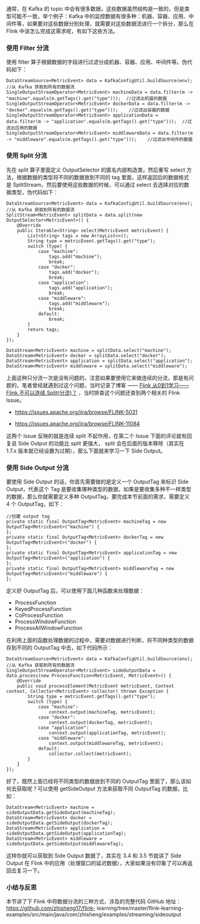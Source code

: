 通常，在 Kafka 的 topic 中会有很多数据，这些数据虽然结构是一致的，但是类型可能不一致，举个例子：Kafka
中的监控数据有很多种：机器、容器、应用、中间件等，如果要对这些数据分别处理，就需要对这些数据流进行一个拆分，那么在 Flink
中该怎么完成这需求呢，有如下这些方法。

### 使用 Filter 分流

使用 filter 算子根据数据的字段进行过滤分成机器、容器、应用、中间件等。伪代码如下：

    
    
    DataStreamSource<MetricEvent> data = KafkaConfigUtil.buildSource(env);  //从 Kafka 获取到所有的数据流
    SingleOutputStreamOperator<MetricEvent> machineData = data.filter(m -> "machine".equals(m.getTags().get("type")));  //过滤出机器的数据
    SingleOutputStreamOperator<MetricEvent> dockerData = data.filter(m -> "docker".equals(m.getTags().get("type")));    //过滤出容器的数据
    SingleOutputStreamOperator<MetricEvent> applicationData = data.filter(m -> "application".equals(m.getTags().get("type")));  //过滤出应用的数据
    SingleOutputStreamOperator<MetricEvent> middlewareData = data.filter(m -> "middleware".equals(m.getTags().get("type")));    //过滤出中间件的数据
    

### 使用 Split 分流

先在 split 算子里面定义 OutputSelector 的匿名内部构造类，然后重写 select 方法，根据数据的类型将不同的数据放到不同的 tag
里面，这样返回后的数据格式是 SplitStream，然后要使用这些数据的时候，可以通过 select 去选择对应的数据类型，伪代码如下：

    
    
    DataStreamSource<MetricEvent> data = KafkaConfigUtil.buildSource(env);  //从 Kafka 获取到所有的数据流
    SplitStream<MetricEvent> splitData = data.split(new OutputSelector<MetricEvent>() {
        @Override
        public Iterable<String> select(MetricEvent metricEvent) {
            List<String> tags = new ArrayList<>();
            String type = metricEvent.getTags().get("type");
            switch (type) {
                case "machine":
                    tags.add("machine");
                    break;
                case "docker":
                    tags.add("docker");
                    break;
                case "application":
                    tags.add("application");
                    break;
                case "middleware":
                    tags.add("middleware");
                    break;
                default:
                    break;
            }
            return tags;
        }
    });
    
    DataStream<MetricEvent> machine = splitData.select("machine");
    DataStream<MetricEvent> docker = splitData.select("docker");
    DataStream<MetricEvent> application = splitData.select("application");
    DataStream<MetricEvent> middleware = splitData.select("middleware");
    

上面这种只分流一次是没有问题的，注意如果要使用它来做连续的分流，那是有问题的，笔者曾经就遇到过这个问题，当时记录了博客 —— [Flink 从0到1学习——
Flink 不可以连续 Split(分流)？](http://www.54tianzhisheng.cn/2019/06/12/flink-split/)
，当时排查这个问题还查到两个相关的 Flink Issue。

  * <https://issues.apache.org/jira/browse/FLINK-5031>

  * <https://issues.apache.org/jira/browse/FLINK-11084>

这两个 Issue 反映的就是连续 split 不起作用，在第二个 Issue 下面的评论就有回复说 Side Output 的功能比 split 更强大，
split 会在后面的版本移除（其实在 1.7.x 版本就已经设置为过期），那么下面就来学习一下 Side Output。

### 使用 Side Output 分流

要使用 Side Output 的话，你首先需要做的是定义一个 OutputTag 来标识 Side Output，代表这个 Tag
是要收集哪种类型的数据，如果是要收集多种不一样类型的数据，那么你就需要定义多种 OutputTag。要完成本节前面的需求，需要定义 4 个
OutputTag，如下：

    
    
    //创建 output tag
    private static final OutputTag<MetricEvent> machineTag = new OutputTag<MetricEvent>("machine") {
    };
    private static final OutputTag<MetricEvent> dockerTag = new OutputTag<MetricEvent>("docker") {
    };
    private static final OutputTag<MetricEvent> applicationTag = new OutputTag<MetricEvent>("application") {
    };
    private static final OutputTag<MetricEvent> middlewareTag = new OutputTag<MetricEvent>("middleware") {
    };
    

定义好 OutputTag 后，可以使用下面几种函数来处理数据：

  * ProcessFunction
  * KeyedProcessFunction
  * CoProcessFunction
  * ProcessWindowFunction
  * ProcessAllWindowFunction

在利用上面的函数处理数据的过程中，需要对数据进行判断，将不同种类型的数据存到不同的 OutputTag 中去，如下代码所示：

    
    
    DataStreamSource<MetricEvent> data = KafkaConfigUtil.buildSource(env);  //从 Kafka 获取到所有的数据流
    SingleOutputStreamOperator<MetricEvent> sideOutputData = data.process(new ProcessFunction<MetricEvent, MetricEvent>() {
        @Override
        public void processElement(MetricEvent metricEvent, Context context, Collector<MetricEvent> collector) throws Exception {
            String type = metricEvent.getTags().get("type");
            switch (type) {
                case "machine":
                    context.output(machineTag, metricEvent);
                case "docker":
                    context.output(dockerTag, metricEvent);
                case "application":
                    context.output(applicationTag, metricEvent);
                case "middleware":
                    context.output(middlewareTag, metricEvent);
                default:
                    collector.collect(metricEvent);
            }
        }
    });
    

好了，既然上面已经将不同类型的数据放到不同的 OutputTag 里面了，那么该如何去获取呢？可以使用 getSideOutput 方法来获取不同
OutputTag 的数据，比如：

    
    
    DataStream<MetricEvent> machine = sideOutputData.getSideOutput(machineTag);
    DataStream<MetricEvent> docker = sideOutputData.getSideOutput(dockerTag);
    DataStream<MetricEvent> application = sideOutputData.getSideOutput(applicationTag);
    DataStream<MetricEvent> middleware = sideOutputData.getSideOutput(middlewareTag);
    

这样你就可以获取到 Side Output 数据了，其实在 3.4 和 3.5 节就讲了 Side Output 在 Flink
中的应用（处理窗口的延迟数据），大家如果没有印象了可以再返回去复习一下。

### 小结与反思

本节讲了下 Flink 中将数据分流的三种方式，涉及的完整代码 GitHub 地址：https://github.com/zhisheng17/flink-
learning/tree/master/flink-learning-
examples/src/main/java/com/zhisheng/examples/streaming/sideoutput

